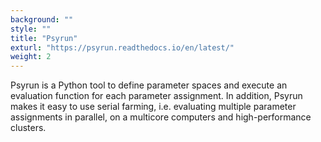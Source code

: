 ```yaml
---
background: ""
style: ""
title: "Psyrun"
exturl: "https://psyrun.readthedocs.io/en/latest/"
weight: 2
---
```


Psyrun is a Python tool to define parameter spaces and execute an evaluation
function for each parameter assignment. In addition, Psyrun makes it easy to use
serial farming, i.e. evaluating multiple parameter assignments in parallel, on
a multicore computers and high-performance clusters.

